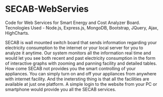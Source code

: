 # SECAB-WebServies
Code for Web Services for Smart Energy and Cost Analyzer Board.
Tecnologies Used - Node.js, Express.js, MongoDB, Bootstrap, JQuery, Ajax, HighCharts.

SECAB is wall mounted switch board that sends information regarding your electricity consumption to the internet or your local server for 
you to analyze it anytime. Our system monitors all the information real time and would let you see both recent and past electricity 
consumption in the form of interactive graphs with zooming and panning facility and detailed tables. How come SECAB not provides you the 
smart controlling of your appliances. You can simply turn on and off your appliances from anywhere with internet facility. And the 
inetersting thing is that all the facilities are available at just one platform. A simple login to the website from your PC or smartphone 
would provide you all the SECAB services.


